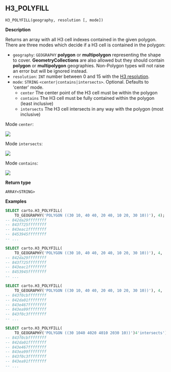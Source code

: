 ## H3_POLYFILL

```sql:signature
H3_POLYFILL(geography, resolution [, mode])  
```

**Description**

Returns an array with all H3 cell indexes contained in the given polygon. There are three modes which decide if a H3 cell is contained in the polygon:  

* `geography`: `GEOGRAPHY` **polygon** or **multipolygon** representing the shape to cover. **GeometryCollections** are also allowed but they should contain **polygon** or **multipolygon** geographies. Non-Polygon types will not raise an error but will be ignored instead.
* `resolution`: `INT` number between 0 and 15 with the [H3 resolution](https://h3geo.org/docs/core-library/restable).
* `mode`: `STRING` `<center|contains|intersects>`. Optional. Defaults to 'center' mode.
  * `center` The center point of the H3 cell must be within the polygon
  * `contains` The H3 cell must be fully contained within the polygon (least inclusive)
  * `intersects` The H3 cell intersects in any way with the polygon (most inclusive)

Mode `center`:

![](h3_polyfill_mode_center.png)

Mode `intersects`:

![](h3_polyfill_mode_intersects.png)

Mode `contains`:

![](h3_polyfill_mode_contains.png)

**Return type**

`ARRAY<STRING>`

**Examples**

```sql
SELECT carto.H3_POLYFILL(
    TO_GEOGRAPHY('POLYGON ((30 10, 40 40, 20 40, 10 20, 30 10))'), 4);
-- 842da29ffffffff
-- 843f725ffffffff
-- 843eac1ffffffff
-- 8453945ffffffff
-- ...
```

```sql
SELECT carto.H3_POLYFILL(
    TO_GEOGRAPHY('POLYGON ((30 10, 40 40, 20 40, 10 20, 30 10))'), 4, 'center');
-- 842da29ffffffff
-- 843f725ffffffff
-- 843eac1ffffffff
-- 8453945ffffffff
-- ...
```

```sql
SELECT carto.H3_POLYFILL(
    TO_GEOGRAPHY('POLYGON ((30 10, 40 40, 20 40, 10 20, 30 10))'), 4, 'contains');
-- 843f0cbffffffff
-- 842da01ffffffff
-- 843e467ffffffff
-- 843ea99ffffffff
-- 843f0c3ffffffff
-- ...
```

```sql
SELECT carto.H3_POLYFILL(
    TO_GEOGRAPHY('POLYGON ((30 1040 4020 4010 2030 10))')4'intersects');
-- 843f0cbffffffff
-- 842da01ffffffff
-- 843e467ffffffff
-- 843ea99ffffffff
-- 843f0c3ffffffff
-- 843ea91ffffffff
-- ...
```
